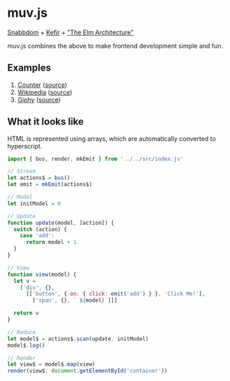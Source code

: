 # muv.js

[Snabbdom](https://github.com/snabbdom/snabbdom) + [Kefir](http://rpominov.github.io/kefir) + ["The Elm Architecture"](https://github.com/evancz/elm-architecture-tutorial)

muv.js combines the above to make frontend development simple and fun.

## Examples

1. [Counter](https://dubiousdavid.github.io/muv.js/examples/counter/) ([source](https://github.com/dubiousdavid/muv.js/blob/master/examples/counter/index.js))
2. [Wikipedia](https://dubiousdavid.github.io/muv.js/examples/wikipedia/) ([source](https://github.com/dubiousdavid/muv.js/blob/master/examples/wikipedia/index.js))
3. [Giphy](https://dubiousdavid.github.io/muv.js/examples/giphy/) ([source](https://github.com/dubiousdavid/muv.js/blob/master/examples/giphy/index.js))

## What it looks like

HTML is represented using arrays, which are automatically converted to hyperscript.

```Javascript
import { bus, render, mkEmit } from '../../src/index.js'

// Stream
let actions$ = bus()
let emit = mkEmit(actions$)

// Model
let initModel = 0

// Update
function update(model, [action]) {
  switch (action) {
    case 'add':
      return model + 1
  }
}

// View
function view(model) {
  let v =
    ['div', {},
      [['button', { on: { click: emit('add') } }, 'Click Me!'],
        ['span', {}, ` ${model}`]]]

  return v
}

// Reduce
let model$ = actions$.scan(update, initModel)
model$.log()

// Render
let view$ = model$.map(view)
render(view$, document.getElementById('container'))
```
